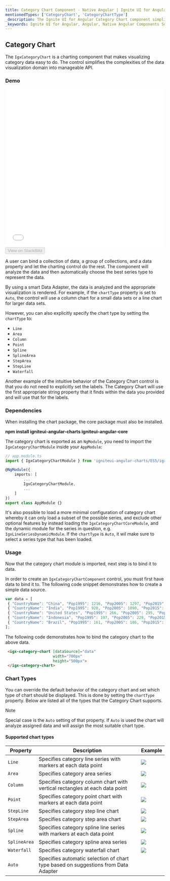 ```yaml
---
title: Category Chart Component - Native Angular | Ignite UI for Angular
mentionedTypes: ['CategoryChart', 'CategoryChartType']
_description: The Ignite UI for Angular Category Chart component simplifies the complexities of the data visualization domain into manageable API so that a user can bind a collection of data, a group of collections, and a data property, and let the charting control do the rest.
_keywords: Ignite UI for Angular, Angular, Native Angular Components Suite, Native Angular Controls, Native Angular Components, Native Angular Components Library, Angular Chart, Angular Chart Control, Angular Chart Example, Angular Grid Component, Angular Chart Component, Angular Category Chart
---
```


## Category Chart

The `IgxCategoryChart` is a charting component that makes visualizing category data easy to do. The control simplifies the complexities of the data visualization domain into manageable API.

### Demo

<div class="sample-container" style="height: 500px">
    <iframe id="category-chart-overview-iframe" src='{environment:demosBaseUrl}/charts/category-chart-overview' width="100%" height="100%" seamless frameBorder="0" onload="onSampleIframeContentLoaded(this);"></iframe>
</div>

<div>
    <button data-localize="stackblitz" disabled class="stackblitz-btn"   data-iframe-id="category-chart-overview-iframe" data-demos-base-url="{environment:demosBaseUrl}">View on StackBlitz
    </button>
</div>

<div class="divider--half"></div>

 A user can bind a collection of data, a group of collections, and a data property and let the charting control do the rest. The component will analyze the data and then automatically choose the best series type to represent the data.

By using a smart Data Adapter, the data is analyzed and the appropriate visualization is rendered. For example, if the `chartType` property is set to `Auto`, the control will use a column chart for a small data sets or a line chart for larger data sets.

However, you can also explicitly specify the chart type by setting the `chartType` to:

-   `Line`
-   `Area`
-   `Column`
-   `Point`
-   `Spline`
-   `SplineArea`
-   `StepArea`
-   `StepLine`
-   `Waterfall`

Another example of the intuitive behavior of the Category Chart control is that you do not need to explicitly set the labels. The Category Chart will use the first appropriate string property that it finds within the data you provided and will use that for the labels.

### Dependencies

When installing the chart package, the core package must also be installed.

**npm install igniteui-angular-charts igniteui-angular-core**

The category chart is exported as an `NgModule`, you need to import the 
`IgxCategoryChartModule` inside your `AppModule`:

<!-- -->

<!-- -->

```typescript
// app.module.ts
import { IgxCategoryChartModule } from 'igniteui-angular-charts/ES5/igx-category-chart-module';

@NgModule({
    imports: [
        ...
        IgxCategoryChartModule,
        ...
    ]
})
export class AppModule {}
```

It's also possible to load a more minimal configuration of category chart whereby it can only load a subset of the possible series, and exclude other optional features by instead loading the `IgxCategoryChartCoreModule`, and the dynamic module for the series in question, e.g. `IgxLineSeriesDynamicModule`. If the `chartType` is `Auto`, it wil make sure to select a series type that has been loaded.

<div class="divider--half"></div>

### Usage

Now that the category chart module is imported, next step is to bind it to data.

In order to create an `IgxCategoryChartComponent` control, you must first have data to bind it to. The following code snippet demonstrates how to create a simple data source.

```typescript
var data = [
 { "CountryName": "China", "Pop1995": 1216, "Pop2005": 1297, "Pop2015": 1361, "Pop2025": 1394 },
 { "CountryName": "India", "Pop1995": 920, "Pop2005": 1090, "Pop2015": 1251, "Pop2025": 1396 },
 { "CountryName": "United States", "Pop1995": 266, "Pop2005": 295, "Pop2015": 322, "Pop2025": 351 },
 { "CountryName": "Indonesia", "Pop1995": 197, "Pop2005": 229, "Pop2015": 256, "Pop2025": 277 },
 { "CountryName": "Brazil", "Pop1995": 161, "Pop2005": 186, "Pop2015": 204, "Pop2025": 218 }
];
```

The following code demonstrates how to bind the category chart to the above data.

```html
 <igx-category-chart [dataSource]="data"
                     width="700px"
                     height="500px">
 </igx-category-chart>
```

<div class="divider--half"></div>

### Chart Types

You can override the default behavior of the category chart and set which type of chart should be displayed. This is done by setting the `chartType` property.
Below are listed all of the types that the Category Chart supports.

> [!NOTE]
> Special case is the `Auto` setting of that property. If `Auto` is used the chart will analyze assigned data and will assign the most suitable chart type.

#### Supported chart types

| Property     | Description                                                                        | Example                                      |
| ------------ | ---------------------------------------------------------------------------------- | -------------------------------------------- |
| `Line`       | Specifies category line series with markers at each data point                     | ![](../images/category_chart_line.png)       |
| `Area`       | Specifies category area series                                                     | ![](../images/category_chart_area.png)       |
| `Column`     | Specifies category column chart with vertical rectangles at each data point        | ![](../images/category_chart_column.png)     |
| `Point`      | Specifies category point chart with markers at each data point                     | ![](../images/category_chart_point.png)      |
| `StepLine`   | Specifies category step line chart                                                 | ![](../images/category_chart_stepline.png)   |
| `StepArea`   | Specifies category step area chart                                                 | ![](../images/category_chart_steparea.png)   |
| `Spline`     | Specifies category spline line series with markers at each data point              | ![](../images/category_chart_spline.png)     |
| `SplineArea` | Specifies category spline area series                                              | ![](../images/category_chart_splinearea.png) |
| `Waterfall`  | Specifies category waterfall chart                                                 | ![](../images/category_chart_waterfall.png)  |
| `Auto`       | Specifies automatic selection of chart type based on suggestions from Data Adapter |                                              |
